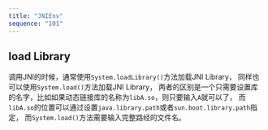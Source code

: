 ```yaml
---
title: "JNIEnv"
sequence: "101"
---
```


## load Library

调用JNI的时候，通常使用`System.loadLibrary()`方法加载JNI Library，
同样也可以使用`System.load()`方法加载JNI Library，
两者的区别是一个只需要设置库的名字，比如如果动态链接库的名称为`libA.so`，则只要输入`A`就可以了，
而`libA.so`的位置可以通过设置`java.library.path`或者`sun.boot.library.path`指定，
而`System.load()`方法需要输入完整路经的文件名。



